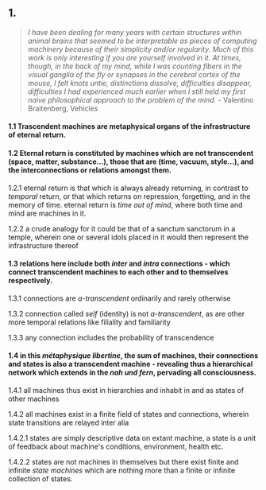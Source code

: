 ## 1.

> _I have been dealing for many years with certain structures within animal brains that seemed to be interpretable as pieces of computing machinery because of their simplicity and/or regularity. Much of this work is only interesting if you are yourself involved in it. At times, though, in the back of my mind, while I was counting fibers in the visual ganglia of the fly or synapses in the cerebral cortex of the mouse, I felt knots untie, distinctions dissolve, difficulties disappear, difficulties I had experienced much earlier when I still held my first naive philosophical approach to the problem of the mind._ - Valentino Braitenberg, Vehicles

#### 1.1 Trascendent machines are metaphysical organs of the infrastructure of eternal return. 


#### 1.2 Eternal return is constituted by machines which are not transcendent (space, matter, substance...), those that are (time, vacuum, style...), and the interconnections or relations amongst them.

1.2.1 eternal return is that which is always already returning, in contrast to _temporal_ return, or that which returns on repression, forgetting, and in the memory of time. eternal return is _time out of mind_, where both time and mind are machines in it.

1.2.2 a crude analogy for it could be that of a sanctum sanctorum in a temple, wherein one or several idols placed in it would then represent the infrastructure thereof 


#### 1.3 relations here include both _inter_ and _intra_ connections - which connect transcendent machines to each other and to themselves respectively.

1.3.1 connections are _a-transcendent_ ordinarily and rarely otherwise

1.3.2 connection called _self_ (identity) is not _a-transcendent_, as are other more temporal relations like filiality and familiarity

1.3.3 any connection includes the probability of transcendence 


#### 1.4 in this _métaphysique libertine_, the sum of machines, their connections and states is also a transcendent machine - revealing thus a hierarchical network which extends in the _nah und fern_, pervading all consciousness.

1.4.1 all machines thus exist in hierarchies and inhabit in and as states of other machines

1.4.2 all machines exist in a finite field of states and connections, wherein state transitions are relayed inter alia

1.4.2.1 states are simply descriptive data on extant machine, a state is a unit of feedback about machine's conditions, environment, health etc.

1.4.2.2 states are not machines in themselves but there exist finite and infinite _state machines_ which are nothing more than a finite or infinite collection of states. 